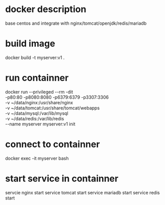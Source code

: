 # docker description
base centos and integrate with nginx/tomcat/openjdk/redis/mariadb

# build image
docker build -t myserver:v1 .

# run containner
docker run --privileged --rm -dit \
-p80:80 -p8080:8080 -p6379:6379 -p3307:3306 \
-v ~/data/nginx:/usr/share/nginx \
-v ~/data/tomcat:/usr/share/tomcat/webapps \
-v ~/data/mysql:/var/lib/mysql \
-v ~/data/redis:/var/lib/redis \
--name myserver myserver:v1 init 

# connect to containner
docker exec -it myserver bash

# start service in containner
servcie nginx start
service tomcat start
service mariadb start
service redis start


